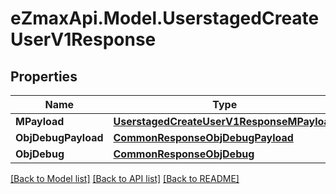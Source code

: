 
# eZmaxApi.Model.UserstagedCreateUserV1Response

## Properties

Name | Type | Description | Notes
------------ | ------------- | ------------- | -------------
**MPayload** | [**UserstagedCreateUserV1ResponseMPayload**](UserstagedCreateUserV1ResponseMPayload.md) |  | 
**ObjDebugPayload** | [**CommonResponseObjDebugPayload**](CommonResponseObjDebugPayload.md) |  | [optional] 
**ObjDebug** | [**CommonResponseObjDebug**](CommonResponseObjDebug.md) |  | [optional] 

[[Back to Model list]](../README.md#documentation-for-models)
[[Back to API list]](../README.md#documentation-for-api-endpoints)
[[Back to README]](../README.md)

